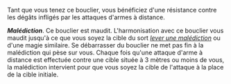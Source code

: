 Tant que vous tenez ce bouclier, vous bénéficiez d'une résistance contre les dégâts infligés par les attaques d'armes à distance.

_**Malédiction**_. Ce bouclier est maudit. L'harmonisation avec ce bouclier vous maudit jusqu'à ce que vous soyez la cible du sort [_lever une malédiction_](/grimoire/lever-une-malediction/) ou d'une magie similaire. Se débarrasser du bouclier ne met pas fin à la malédiction qui pèse sur vous. Chaque fois qu'une attaque d'arme à distance est effectuée contre une cible située à 3 mètres ou moins de vous, la malédiction intervient pour que vous soyez la cible de l'attaque à la place de la cible initiale.
